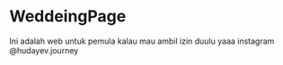 # WeddeingPage

Ini adalah web untuk pemula kalau mau ambil izin duulu yaaa
instagram @hudayev.journey

